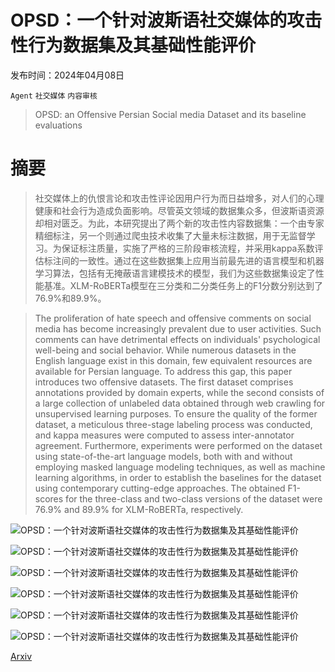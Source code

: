 # OPSD：一个针对波斯语社交媒体的攻击性行为数据集及其基础性能评价

发布时间：2024年04月08日

`Agent` `社交媒体` `内容审核`

> OPSD: an Offensive Persian Social media Dataset and its baseline evaluations

# 摘要

> 社交媒体上的仇恨言论和攻击性评论因用户行为而日益增多，对人们的心理健康和社会行为造成负面影响。尽管英文领域的数据集众多，但波斯语资源却相对匮乏。为此，本研究提出了两个新的攻击性内容数据集：一个由专家精细标注，另一个则通过爬虫技术收集了大量未标注数据，用于无监督学习。为保证标注质量，实施了严格的三阶段审核流程，并采用kappa系数评估标注间的一致性。通过在这些数据集上应用当前最先进的语言模型和机器学习算法，包括有无掩蔽语言建模技术的模型，我们为这些数据集设定了性能基准。XLM-RoBERTa模型在三分类和二分类任务上的F1分数分别达到了76.9%和89.9%。

> The proliferation of hate speech and offensive comments on social media has become increasingly prevalent due to user activities. Such comments can have detrimental effects on individuals' psychological well-being and social behavior. While numerous datasets in the English language exist in this domain, few equivalent resources are available for Persian language. To address this gap, this paper introduces two offensive datasets. The first dataset comprises annotations provided by domain experts, while the second consists of a large collection of unlabeled data obtained through web crawling for unsupervised learning purposes. To ensure the quality of the former dataset, a meticulous three-stage labeling process was conducted, and kappa measures were computed to assess inter-annotator agreement. Furthermore, experiments were performed on the dataset using state-of-the-art language models, both with and without employing masked language modeling techniques, as well as machine learning algorithms, in order to establish the baselines for the dataset using contemporary cutting-edge approaches. The obtained F1-scores for the three-class and two-class versions of the dataset were 76.9% and 89.9% for XLM-RoBERTa, respectively.

![OPSD：一个针对波斯语社交媒体的攻击性行为数据集及其基础性能评价](../../../paper_images/2404.05540/LP-en.png)

![OPSD：一个针对波斯语社交媒体的攻击性行为数据集及其基础性能评价](../../../paper_images/2404.05540/label_dist.png)

![OPSD：一个针对波斯语社交媒体的攻击性行为数据集及其基础性能评价](../../../paper_images/2404.05540/comment_length_dist.png)

![OPSD：一个针对波斯语社交媒体的攻击性行为数据集及其基础性能评价](../../../paper_images/2404.05540/comment_length_dist_unlabeled.png)

![OPSD：一个针对波斯语社交媒体的攻击性行为数据集及其基础性能评价](../../../paper_images/2404.05540/xlm-r_confusion_3class.png)

![OPSD：一个针对波斯语社交媒体的攻击性行为数据集及其基础性能评价](../../../paper_images/2404.05540/xlm-r_confusion_2class.png)

[Arxiv](https://arxiv.org/abs/2404.05540)